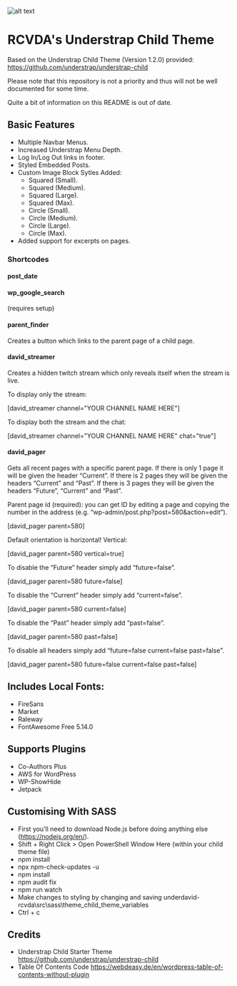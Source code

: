 
![alt text](https://github.com/davidstockdale13/underdavid-rcvda/blob/main/screenshot.png "Understrap Child by David Stockdale")
# RCVDA's Understrap Child Theme

Based on the Understrap Child Theme (Version 1.2.0) provided: https://github.com/understrap/understrap-child

Please note that this repository is not a priority and thus will not be well documented for some time.

Quite a bit of information on this README is out of date.

## Basic Features
+ Multiple Navbar Menus.
+ Increased Understrap Menu Depth.
+ Log In/Log Out links in footer.
+ Styled Embedded Posts.
+ Custom Image Block Sytles Added:
    + Squared (Small).
    + Squared (Medium).
    + Squared (Large).
    + Squared (Max).
    + Circle (Small).
    + Circle (Medium).
    + Circle (Large).
    + Circle (Max).
+ Added support for excerpts on pages.

### Shortcodes
#### post_date
#### wp_google_search
(requires setup)
#### parent_finder
Creates a button which links to the parent page of a child page.
#### david_streamer
Creates a hidden twitch stream which only reveals itself when the stream is live.

To display only the stream:

[david_streamer channel="YOUR CHANNEL NAME HERE"]

To display both the stream and the chat:

[david_streamer channel="YOUR CHANNEL NAME HERE" chat="true"]

#### david_pager
Gets all recent pages with a specific parent page.
If there is only 1 page it will be given the header “Current”.
If there is 2 pages they will be given the headers “Current” and “Past”.
If there is 3 pages they will be given the headers “Future”, “Current” and “Past”.

Parent page id (required): you can get ID by editing a page and copying the number in the address (e.g. “wp-admin/post.php?post=580&action=edit”).

[david_pager  parent=580]

Default orientation is horizontal!
Vertical:

[david_pager parent=580 vertical=true]

To disable the “Future” header simply add “future=false”.

[david_pager parent=580 future=false]

To disable the “Current” header simply add “current=false”.

[david_pager parent=580 current=false]

To disable the “Past” header simply add “past=false”.

[david_pager parent=580 past=false]

To disable all headers simply add “future=false current=false past=false”.

[david_pager parent=580 future=false current=false past=false]

## Includes Local Fonts:
+ FireSans
+ Market
+ Raleway
+ FontAwesome Free 5.14.0


## Supports Plugins
+ Co-Authors Plus
+ AWS for WordPress
+ WP-ShowHide
+ Jetpack

## Customising With SASS
+ First you’ll need to download Node.js before doing anything else (https://nodejs.org/en/).
+ Shift + Right Click > Open PowerShell Window Here (within your child theme file)
+ npm install
+ npx npm-check-updates -u
+ npm install
+ npm audit fix
+ npm run watch
+ Make changes to styling by changing and saving underdavid-rcvda\src\sass\theme\_child_theme_variables
+ Ctrl + c


## Credits
+ Understrap Child Starter Theme https://github.com/understrap/understrap-child
+ Table Of Contents Code https://webdeasy.de/en/wordpress-table-of-contents-without-plugin